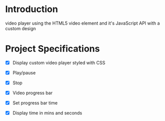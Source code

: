

# Introduction
video player using the HTML5 video element and it's JavaScript API with a custom design

# Project Specifications
- [x] Display custom video player styled with CSS
- [x] Play/pause
- [x] Stop
- [x] Video progress bar
- [x] Set progress bar time
- [x] Display time in mins and seconds

